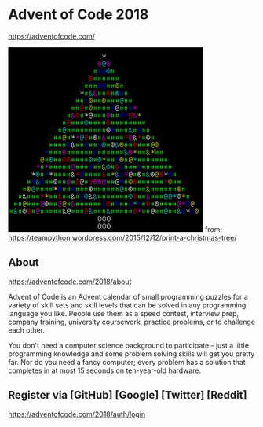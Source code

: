 # Advent of Code 2018

https://adventofcode.com/

![Tree](Xmas_tree.png)
from: https://teampython.wordpress.com/2015/12/12/print-a-christmas-tree/

## About 

https://adventofcode.com/2018/about

Advent of Code is an Advent calendar of small programming puzzles for a variety of skill sets and skill levels that can be solved in any programming language you like. People use them as a speed contest, interview prep, company training, university coursework, practice problems, or to challenge each other.

You don't need a computer science background to participate - just a little programming knowledge and some problem solving skills will get you pretty far. Nor do you need a fancy computer; every problem has a solution that completes in at most 15 seconds on ten-year-old hardware.

## Register via [GitHub] [Google] [Twitter] [Reddit]

https://adventofcode.com/2018/auth/login
